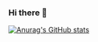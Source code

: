 ### Hi there 👋

[![Anurag's GitHub stats](https://github-readme-stats.vercel.app/api?username=xcxcxz)](https://github.com/anuraghazra/github-readme-stats)

<!--
**xcxcxz/xcxcxz** is a ✨ _special_ ✨ repository because its `README.md` (this file) appears on your GitHub profile.

Here are some ideas to get you started:

- 🔭 I’m currently working on ...
- 🌱 I’m currently learning ...
- 👯 I’m looking to collaborate on ...
- 🤔 I’m looking for help with ...
- 💬 Ask me about ...
- 📫 How to reach me: ...
- 😄 Pronouns: ...
- ⚡ Fun fact: ...
-->
